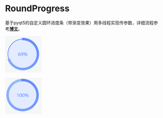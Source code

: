 # RoundProgress
基于pyqt5的自定义圆环进度条（带渐变效果）用多线程实现传参数，详细流程参考[**博文**](https://blog.csdn.net/weixin_41611054/article/details/103660845)。

![RoundProgress](https://github.com/zhenhao-huang/RoundProgress/blob/master/progress1.png)

![RoundProgress](https://github.com/zhenhao-huang/RoundProgress/blob/master/progress2.png)
